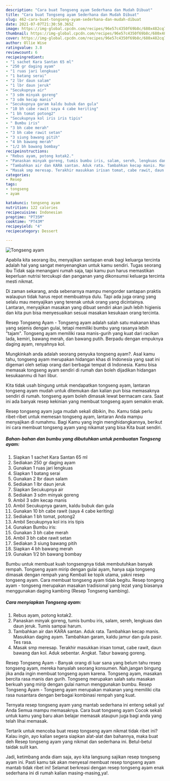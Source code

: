 ```yaml
---
description: "Cara buat Tongseng ayam Sederhana dan Mudah Dibuat"
title: "Cara buat Tongseng ayam Sederhana dan Mudah Dibuat"
slug: 462-cara-buat-tongseng-ayam-sederhana-dan-mudah-dibuat
date: 2021-07-07T21:30:50.365Z
image: https://img-global.cpcdn.com/recipes/96e57c4350f69b8c/680x482cq70/tongseng-ayam-foto-resep-utama.jpg
thumbnail: https://img-global.cpcdn.com/recipes/96e57c4350f69b8c/680x482cq70/tongseng-ayam-foto-resep-utama.jpg
cover: https://img-global.cpcdn.com/recipes/96e57c4350f69b8c/680x482cq70/tongseng-ayam-foto-resep-utama.jpg
author: Ollie Wise
ratingvalue: 3.8
reviewcount: 6
recipeingredient:
- "1 sachet Kara Santan 65 ml"
- "250 gr daging ayam"
- "1 ruas jari lengkuas"
- "1 batang serai"
- "2 lbr daun salam"
- "1 lbr daun jeruk"
- "Secukupnya air"
- "3 sdm minyak goreng"
- "3 sdm kecap manis"
- "Secukupnya garam kaldu bubuk dan gula"
- "10 bh cabe rawit saya 4 cabe keriting"
- "1 bh tomat potong2"
- "Secukupnya kol iris iris tipis"
- " Bumbu iris"
- "3 bh cabe merah"
- "3 bh cabe rawit setan"
- "3 siung bawang pitih"
- "4 bh bawang merah"
- "1/2 bh bawang bombay"
recipeinstructions:
- "Rebus ayam, potong kotak2."
- "Panaskan minyak goreng, tumis bumbu iris, salam, sereh, lengkuas dan daun jeruk. Tumis sampai harum."
- "Tambahkan air dan KARA santan. Aduk rata. Tambahkan kecap manis. Masukkan daging ayam. Tambahkan garam, kaldu jamur dan gula pasir. Tes rasa."
- "Masak smp meresap. Terakhir masukkan irisan tomat, cabe rawit, daun bawang dan kol. Aduk sebentar. Angkat. Tabur bawang goreng."
categories:
- Resep
tags:
- tongseng
- ayam

katakunci: tongseng ayam 
nutrition: 122 calories
recipecuisine: Indonesian
preptime: "PT35M"
cooktime: "PT43M"
recipeyield: "4"
recipecategory: Dessert

---
```



![Tongseng ayam](https://img-global.cpcdn.com/recipes/96e57c4350f69b8c/680x482cq70/tongseng-ayam-foto-resep-utama.jpg)

Apabila kita seorang ibu, menyajikan santapan enak bagi keluarga tercinta adalah hal yang sangat menyenangkan untuk kamu sendiri. Tugas seorang ibu Tidak saja menangani rumah saja, tapi kamu pun harus memastikan keperluan nutrisi tercukupi dan panganan yang dikonsumsi keluarga tercinta mesti nikmat.

Di zaman  sekarang, anda sebenarnya mampu mengorder santapan praktis walaupun tidak harus repot membuatnya dulu. Tapi ada juga orang yang selalu mau menyajikan yang terenak untuk orang yang dicintainya. Lantaran, menyajikan masakan yang dibuat sendiri akan jauh lebih higienis dan kita pun bisa menyesuaikan sesuai masakan kesukaan orang tercinta. 

Resep Tongseng Ayam - Tongseng ayam adalah salah satu makanan khas yang sejenis dengan gulai, tetapi memiliki bumbu yang rasanya lebih &#34;tajam&#34;. Tongseng ayam memiliki rasa manis-gurih yang kuat dari racikan lada, kemiri, bawang merah, dan bawang putih. Berpadu dengan empuknya daging ayam, renyahnya kol.

Mungkinkah anda adalah seorang penyuka tongseng ayam?. Asal kamu tahu, tongseng ayam merupakan hidangan khas di Indonesia yang saat ini digemari oleh setiap orang dari berbagai tempat di Indonesia. Kamu bisa memasak tongseng ayam sendiri di rumah dan boleh dijadikan hidangan kesukaanmu di hari libur.

Kita tidak usah bingung untuk mendapatkan tongseng ayam, lantaran tongseng ayam mudah untuk ditemukan dan kalian pun bisa memasaknya sendiri di rumah. tongseng ayam boleh dimasak lewat bermacam cara. Saat ini ada banyak resep kekinian yang membuat tongseng ayam semakin enak.

Resep tongseng ayam juga mudah sekali dibikin, lho. Kamu tidak perlu ribet-ribet untuk memesan tongseng ayam, lantaran Anda mampu menyajikan di rumahmu. Bagi Kamu yang ingin menghidangkannya, berikut ini cara membuat tongseng ayam yang nikamat yang bisa Kita buat sendiri.

<!--inarticleads1-->

##### Bahan-bahan dan bumbu yang dibutuhkan untuk pembuatan Tongseng ayam:

1. Siapkan 1 sachet Kara Santan 65 ml
1. Sediakan 250 gr daging ayam
1. Gunakan 1 ruas jari lengkuas
1. Siapkan 1 batang serai
1. Gunakan 2 lbr daun salam
1. Sediakan 1 lbr daun jeruk
1. Siapkan Secukupnya air
1. Sediakan 3 sdm minyak goreng
1. Ambil 3 sdm kecap manis
1. Ambil Secukupnya garam, kaldu bubuk dan gula
1. Gunakan 10 bh cabe rawit (saya 4 cabe keriting)
1. Sediakan 1 bh tomat, potong2
1. Ambil Secukupnya kol iris iris tipis
1. Gunakan  Bumbu iris:
1. Gunakan 3 bh cabe merah
1. Ambil 3 bh cabe rawit setan
1. Sediakan 3 siung bawang pitih
1. Siapkan 4 bh bawang merah
1. Gunakan 1/2 bh bawang bombay


Bumbu untuk membuat kuah tongsengnya tidak membutuhkan banyak rempah. Tongseng ayam mirip dengan gulai ayam, hanya saja tongseng dimasak dengan rempah yang Kembali ke topik utama, yakni resep tongseng ayam. Cara membuat tongseng ayam tidak begitu. Resep tongeng ayam - tongseng merupakan masakan tradisional yang lezat yang biasanya menggunakan daging kambing (Resep Tongseng kambing). 

<!--inarticleads2-->

##### Cara menyiapkan Tongseng ayam:

1. Rebus ayam, potong kotak2.
1. Panaskan minyak goreng, tumis bumbu iris, salam, sereh, lengkuas dan daun jeruk. Tumis sampai harum.
1. Tambahkan air dan KARA santan. Aduk rata. Tambahkan kecap manis. Masukkan daging ayam. Tambahkan garam, kaldu jamur dan gula pasir. Tes rasa.
1. Masak smp meresap. Terakhir masukkan irisan tomat, cabe rawit, daun bawang dan kol. Aduk sebentar. Angkat. Tabur bawang goreng.


Resep Tongseng Ayam - Banyak orang di luar sana yang belum tahu resep tongseng ayam, mereka hanyalah seorang konsumen. Nah,jangan bingung jika anda ingin membuat tongseng ayam karena. Tongseng ayam, masakan bercita rasa manis dan gurih. Tongseng merupakan salah satu masakan berkuah yang mirip dengan gulai namun menggunakan bumbu. Resep Tongseng Ayam - Tongseng ayam merupakan makanan yang memiliki cita rasa nusantara dengan berbagai kombinasi rempah yang kuat. 

Ternyata resep tongseng ayam yang mantab sederhana ini enteng sekali ya! Anda Semua mampu memasaknya. Cara buat tongseng ayam Cocok sekali untuk kamu yang baru akan belajar memasak ataupun juga bagi anda yang telah lihai memasak.

Tertarik untuk mencoba buat resep tongseng ayam nikmat tidak ribet ini? Kalau ingin, ayo kalian segera siapkan alat-alat dan bahannya, maka buat deh Resep tongseng ayam yang nikmat dan sederhana ini. Betul-betul taidak sulit kan. 

Jadi, ketimbang anda diam saja, ayo kita langsung sajikan resep tongseng ayam ini. Pasti kamu tak akan menyesal membuat resep tongseng ayam mantab tidak ribet ini! Selamat berkreasi dengan resep tongseng ayam enak sederhana ini di rumah kalian masing-masing,ya!.

